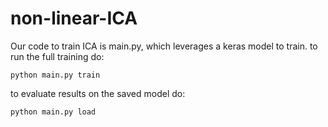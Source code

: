 # non-linear-ICA

Our code to train ICA is main.py, which leverages a keras model to train. to run the full training do:
```
python main.py train
```
to evaluate results on the saved model do:
```
python main.py load
```
